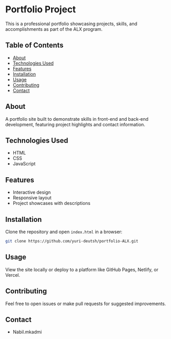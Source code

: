 # Portfolio Project

This is a professional portfolio showcasing projects, skills, and accomplishments as part of the ALX program.

## Table of Contents
- [About](#about)
- [Technologies Used](#technologies-used)
- [Features](#features)
- [Installation](#installation)
- [Usage](#usage)
- [Contributing](#contributing)
- [Contact](#contact)

## About
A portfolio site built to demonstrate skills in front-end and back-end development, featuring project highlights and contact information.

## Technologies Used
- HTML
- CSS
- JavaScript

## Features
- Interactive design
- Responsive layout
- Project showcases with descriptions

## Installation
Clone the repository and open `index.html` in a browser:
```bash
git clone https://github.com/yuri-deutsh/portfolio-ALX.git
```

## Usage
View the site locally or deploy to a platform like GitHub Pages, Netlify, or Vercel.

## Contributing
Feel free to open issues or make pull requests for suggested improvements.

## Contact
- Nabil.mkadmi
